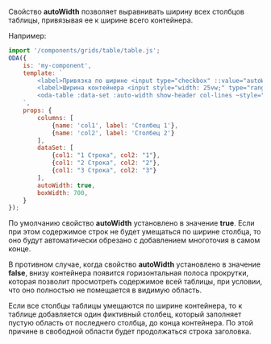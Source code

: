 Свойство **autoWidth** позволяет выравнивать ширину всех столбцов таблицы, привязывая ее к ширине всего контейнера.

Например:

```javascript _run_line_edit_loadoda_[my-component.js]_h=220_
import '/components/grids/table/table.js';
ODA({
    is: 'my-component',
    template: `
        <label>Привязка по ширине <input type="checkbox" ::value="autoWidth" checked></label> <br>
        <label>Ширина контейнера <input style="width: 25vw;" type="range" max="700" ::value="boxWidth">{{boxWidth}}</label>
        <oda-table :data-set :auto-width show-header col-lines ~style="{width: \`\${boxWidth}px\`} "></oda-table>
    `,
    props: {
        columns: [
            {name: 'col1', label: 'Столбец 1'},
            {name: 'col2', label: 'Столбец 2'}
        ],
        dataSet: [
            {col1: "1 Строка", col2: "1"},
            {col1: "2 Строка", col2: "2"},
            {col1: "3 Строка", col2: "3"}
        ],
        autoWidth: true,
        boxWidth: 700,
    }
});
```

По умолчанию свойство **autoWidth** установлено в значение **true**. Если при этом содержимое строк не будет умещаться по ширине столбца, то оно будут автоматически обрезано с добавлением многоточия в самом конце.

В противном случае, когда свойство **autoWidth** установлено в значение **false**, внизу контейнера появится горизонтальная полоса прокрутки, которая позволит просмотреть содержимое всей таблицы, при условии, что оно полностью не помещается в видимую область.

Если все столбцы таблицы умещаются по ширине контейнера, то к таблице добавляется один фиктивный столбец, который заполняет пустую область от последнего столбца, до конца контейнера. По этой причине в свободной области будет продолжаться строка заголовка.
